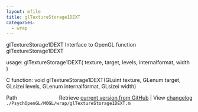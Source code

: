 ```yaml
---
layout: mfile
title: glTextureStorage1DEXT
categories:
  - wrap
---
```


glTextureStorage1DEXT  Interface to OpenGL function glTextureStorage1DEXT

usage:  glTextureStorage1DEXT\( texture, target, levels, internalformat, width \)

C function:  void glTextureStorage1DEXT\(GLuint texture, GLenum target, GLsizei levels, GLenum internalformat, GLsizei width\)


<div class="code_header" style="text-align:right;">
  <span style="float:left;">Path&nbsp;&nbsp;</span> <span class="counter">Retrieve <a href=
  "https://raw.github.com/Psychtoolbox-3/Psychtoolbox-3/beta/./PsychOpenGL/MOGL/wrap/glTextureStorage1DEXT.m">current version from GitHub</a> | View <a href=
  "https://github.com/Psychtoolbox-3/Psychtoolbox-3/commits/beta/./PsychOpenGL/MOGL/wrap/glTextureStorage1DEXT.m">changelog</a></span>
</div>
<div class="code">
  <code>./PsychOpenGL/MOGL/wrap/glTextureStorage1DEXT.m</code>
</div>

